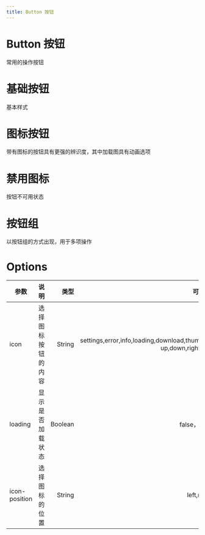 ```yaml
---
title: Button 按钮
---
```


# Button 按钮

常用的操作按钮

# 基础按钮

基本样式

<ClientOnly>
 <button-demos-1></button-demos-1>
</ClientOnly>

 # 图标按钮

 带有图标的按钮具有更强的辨识度，其中加载图具有动画选项

<ClientOnly>
 <button-demos-2></button-demos-2>
</ClientOnly>

# 禁用图标

按钮不可用状态

<ClientOnly>
 <button-demos-3></button-demos-3>
</ClientOnly>

# 按钮组

以按钮组的方式出现，用于多项操作

<ClientOnly>
 <button-demos-4></button-demos-4>
</ClientOnly>

# Options

参数|说明|类型|可选值|默认值
---|:--:|---:|---:|---:
icon|选择图标按钮的内容|String|settings,error,info,loading,download,thumbs-up,down,right,left|---
loading|显示是否加载状态|Boolean|false，true|false
icon-position|选择图标的位置|String|left,right|left